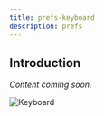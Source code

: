 ```yaml
---
title: prefs-keyboard
description: prefs
---
```


## Introduction
 *Content coming soon.*

![Keyboard](..\..\..\img\pref-keyboard.png)
